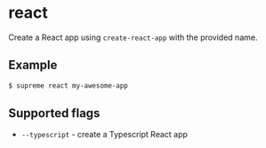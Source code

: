 # react

Create a React app using `create-react-app` with the provided name.

## Example

```sh
$ supreme react my-awesome-app
```

## Supported flags

- `--typescript` - create a Typescript React app
